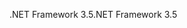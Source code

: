 <span data-ttu-id="1ef7e-101">.NET Framework 3.5</span><span class="sxs-lookup"><span data-stu-id="1ef7e-101">.NET Framework 3.5</span></span>